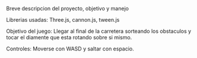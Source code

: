 Breve descripcion del proyecto, objetivo y manejo

Librerias usadas: Three.js, cannon.js, tween.js

Objetivo del juego: Llegar al final de la carretera sorteando los obstaculos y tocar el diamente que esta rotando sobre si mismo. 

Controles: Moverse con WASD y saltar con espacio.
